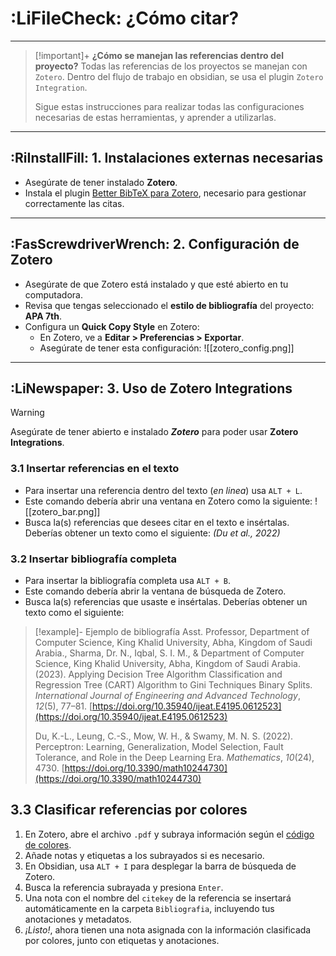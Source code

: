 # :LiFileCheck: ¿Cómo citar?

---
> [!important]+ **¿Cómo se manejan las referencias dentro del proyecto?**
> Todas las referencias de los proyectos se manejan con `Zotero`. Dentro del flujo de trabajo en obsidian, se usa el plugin `Zotero Integration`.
> 
> Sigue estas instrucciones para realizar todas las configuraciones necesarias de estas herramientas, y aprender a utilizarlas.

---
## :RiInstallFill: **1. Instalaciones externas necesarias**

- Asegúrate de tener instalado **Zotero**.
- Instala el plugin [Better BibTeX para Zotero](https://retorque.re/zotero-better-bibtex/installation/), necesario para gestionar correctamente las citas.

---
## :FasScrewdriverWrench: **2. Configuración de Zotero**

- Asegúrate de que Zotero está instalado y que esté abierto en tu computadora.
- Revisa que tengas seleccionado el **estilo de bibliografía** del proyecto:  **APA 7th**.
- Configura un **Quick Copy Style** en Zotero:
    - En Zotero, ve a **Editar > Preferencias > Exportar**.
    - Asegúrate de tener esta configuración:
	    ![[zotero_config.png]]

---
## :LiNewspaper: **3. Uso de Zotero Integrations**

> [!warning]  
> Asegúrate de tener abierto e instalado _**Zotero**_ para poder usar **Zotero Integrations**.
### 3.1 Insertar referencias en el texto

- Para insertar una referencia dentro del texto (_en linea_) usa `ALT + L`. 
- Este comando debería abrir una ventana en Zotero como la siguiente:
	![[zotero_bar.png]]
- Busca la(s) referencias que desees citar en el texto e insértalas. Deberías obtener un texto como el siguiente: _(Du et al., 2022)_ 

### 3.2 Insertar bibliografía completa

- Para insertar la bibliografía completa usa `ALT + B`. 
- Este comando debería abrir la ventana de búsqueda de Zotero.
- Busca la(s) referencias que usaste e insértalas. Deberías obtener un texto como el siguiente: 

> [!example]- Ejemplo de bibliografía
> Asst. Professor, Department of Computer Science, King Khalid University, Abha, Kingdom of Saudi Arabia., Sharma, Dr. N., Iqbal, S. I. M., & Department of Computer Science, King Khalid University, Abha, Kingdom of Saudi Arabia. (2023). Applying Decision Tree Algorithm Classification and Regression Tree (CART) Algorithm to Gini Techniques Binary Splits. _International Journal of Engineering and Advanced Technology_, _12_(5), 77–81. [https://doi.org/10.35940/ijeat.E4195.0612523](https://doi.org/10.35940/ijeat.E4195.0612523)
> 
>Du, K.-L., Leung, C.-S., Mow, W. H., & Swamy, M. N. S. (2022). Perceptron: Learning, Generalization, Model Selection, Fault Tolerance, and Role in the Deep Learning Era. _Mathematics_, _10_(24), 4730. [https://doi.org/10.3390/math10244730](https://doi.org/10.3390/math10244730)

## 3.3 Clasificar referencias por colores 

1. En Zotero, abre el archivo `.pdf`  y subraya información según el [código de colores](07_Docs/codigo_colores).
2. Añade notas y etiquetas a los subrayados si es necesario.
3. En Obsidian, usa `ALT + I` para desplegar la barra de búsqueda de Zotero.
4. Busca la referencia subrayada y presiona `Enter`.
5. Una nota con el nombre del `citekey` de la referencia se insertará automáticamente en la carpeta `Bibliografia`, incluyendo tus anotaciones y metadatos.
6. _¡Listo!_, ahora tienen una nota asignada con la información clasificada por colores, junto con etiquetas y anotaciones.  
